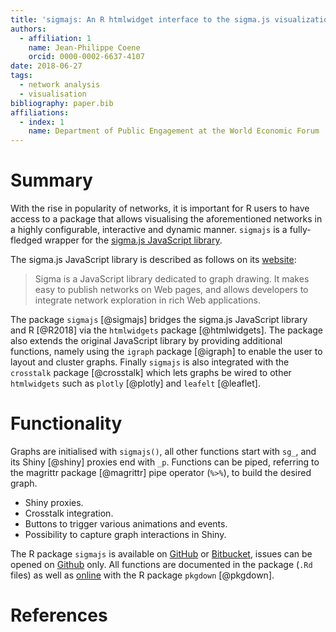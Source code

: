 ```yaml
---
title: 'sigmajs: An R htmlwidget interface to the sigma.js visualization library'
authors:
  - affiliation: 1
    name: Jean-Philippe Coene
    orcid: 0000-0002-6637-4107
date: 2018-06-27
tags:
  - network analysis
  - visualisation
bibliography: paper.bib
affiliations:
  - index: 1
    name: Department of Public Engagement at the World Economic Forum
---
```


# Summary

With the rise in popularity of networks, it is important for R users to have access to a package that allows visualising the aforementioned networks in a highly configurable, interactive and dynamic manner. `sigmajs` is a fully-fledged wrapper for the [sigma.js JavaScript library](http://sigmajs.org/).

The sigma.js JavaScript library is described as follows on its [website](http://sigmajs.org/): 

> Sigma is a JavaScript library dedicated to graph drawing. It makes easy to publish networks on Web pages, and allows developers to integrate network exploration in rich Web applications.

The package `sigmajs` [@sigmajs] bridges the sigma.js JavaScript 
library and R [@R2018] via the `htmlwidgets` package [@htmlwidgets]. The package also 
extends the original JavaScript library by providing additional functions, namely using 
the `igraph` package [@igraph] to enable the user to layout and cluster graphs. 
Finally `sigmajs` is also integrated with the `crosstalk` package [@crosstalk] which 
lets graphs be wired to other `htmlwidgets` such as `plotly` [@plotly] and 
`leafelt` [@leaflet].

# Functionality

Graphs are initialised with `sigmajs()`, all other functions start with `sg_`, and its Shiny [@shiny] proxies end with `_p`. Functions can be piped, referring to the magrittr package [@magrittr] pipe operator (`%>%`), to build the desired graph.

* Shiny proxies.
* Crosstalk integration.
* Buttons to trigger various animations and events.
* Possibility to capture graph interactions in Shiny.

The R package `sigmajs` is available on [GitHub](https://github.com/JohnCoene/sigmajs) or 
[Bitbucket](https://bitbucket.org/JohnCoene/sigmajs), issues can be opened on 
[Github](https://github.com/JohnCoene/sigmajs/issues) only. All functions are documented in 
the package (`.Rd` files) as well as [online](http://sigmajs.john-coene.com/) with the R package
`pkgdown` [@pkgdown].

# References
